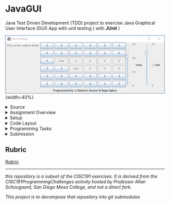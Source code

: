 # JavaGUI
 
Java Test Driven Development (TDD) project to exercise Java Graphical User Interface (GUI) App with unit testing ( with **JUnit** )

![Gone Fishing](images/GoneFishing_play.png){width=40%}


<details id="source">
  <summary>Source</summary>

 <em>derived from CISC191GUI</em><br>
 
![220px-MesaLogo](https://github.com/schougaard/SanDiegoMesaCISC191ProgrammingChallenges/assets/716243/334f6724-6afa-4198-9eff-7c49c472cd35)

# San Diego Mesa College CISC 191 Programming Challenges
Programming challenges for San Diego Community College CISC 191 Intermediate Java classes.

Created by
- Professor Dr. Tasha Frankie
- and Professor [Allan Schougaard](https://github.com/schougaard), San Diego Mesa College.

With contributions from: 
- Dom David,
- [Dan Sullivan](https://github.com/uid100)

[source](#source)
<hr />
</details>

<details id="overview">
 <summary>Assignment Overview</summary>

In this assignment you will implementing a simple fishing game that will have you explore many of the most common widgets in the Java Swing library. You will also be asked to consider coding the connection between the GUI and the code behind the scenes using the model-view-controller software design pattern.

  <details id="api">
   <summary>Java APIs</summary>
   
Learning Java APIs can help you develop a variety of skills, including:
 - **Problem-solving skills:** Java APIs provide a wide range of functionality that can be used to solve a variety of problems. Learning how to use Java APIs effectively will help you develop your problem-solving skills.
 - **Analytical skills:** When using Java APIs, you need to be able to understand the documentation and identify the appropriate classes and methods to use. This will help you develop your analytical skills.
 - **Design skills:** Java APIs can be used to design and implement complex applications. Learning how to use Java APIs effectively will help you develop your design skills.
 - **Coding skills:** Java APIs are written in Java, so learning how to use them will help you improve your Java coding skills.
 - **API development skills:** Once you have a good understanding of how to use Java APIs, you can start to develop your own APIs. This is a valuable skill that can make you more marketable to employers.

In addition to these general skills, learning specific Java APIs can also help you develop specific knowledge and expertise. For example, learning the JDBC API can help you develop expertise in database programming. Learning the Swing API can help you develop expertise in GUI development. And learning the Java EE APIs can help you develop expertise in enterprise application development.

Overall, learning Java APIs is a great way to develop your skills and make yourself a more valuable developer.

 </details>
 <details id="swing">
  <summary>Swing</summary>
  
Java Swing is a GUI widget toolkit for Java. It is part of Oracle's Java Foundation Classes (JFC) - an API for providing a graphical user interface for Java programs. Swing was developed to provide a more sophisticated set of GUI components than the earlier Abstract Window Toolkit (AWT). Swing components are platform-independent, meaning that they will look and behave the same on any platform that supports Java. Swing components are also lightweight, meaning that they do not consume a lot of system resources. Swing provides a wide variety of GUI components, including buttons, labels, text fields, menus, tables, and trees. Swing also supports a pluggable look and feel, which allows you to change the appearance of your Swing application without having to rewrite any code. Java Swing is a popular choice for developing graphical user interfaces for Java applications. It is used to develop a wide variety of applications, including desktop applications, web applications, and mobile applications.
  
  </details>
  
[overview](#overview)

<hr />
</details>

<details id="setup">
 <summary>Setup</summary>
    
1. From the <> Code dropdown link in the repository (above), download the Zip file to your computer.
2. Extract the files to your working folder
3. Open Eclipse and import the project.
   - You can use File>Import menu item or right-click in the Package Manager and choose Import.
   - Select General>Projects from Folder or Archive
   - Navigate into the project until you see the `bin` and `src` folders, and choose _open_
4. Expand the project in the package explorer and find the `.java` files below the `src` folder.

 [setup](#setup)
 <hr />
</details>

<details id="code-layout">
 <summary>Code Layout</summary>
 
You are going to make a game about fishing, and a low-fidelity rending of the GUI looks like this:

![Gone Fishing game in starting state.](images/GoneFishing_start.png)

The game is played by clicking on the buttons in the middle of the window:

![Gone Fishing game in partially played state.](images/GoneFishing_play.png)

The layout of this project is similar to the the java classes lab. You will implement the logic of several java classes and interfaces.

When the player clicks on a location without fish, the button turns into an icon indicating empty, and the number of tries is reduced. When the player clicks on a location with a school of fish, the button displays a fish icon, and the number of tries and the number of fish remaining are both reduced.

When the last fish has been caught or the last try has been used the game is over:

![Gone Fishing game when fishes win.](images/GoneFishing_done.png)

There are 3 main files you will edit in this programming assignment: `FishingButton`, `FishingButtonListener`, and `GoneFishingView`.

### FishingButton
The buttons for the "fishing" portion of this mini-game.

### FinishButtonListener
This will help handle the events and actions dealing with clicking the buttons.

### GoneFishingView
This is where you will add all the components that the users will see.

[code-layout](#code-layout)
 <hr />
</details>

<details id="programming-tasks">
 <summary>Programming Tasks</summary>

This assignment is a little different. In addition to ensuring the unit tests all pass, be sure that all the **User Stories** are implemented.

The tested portion of this programming assignment is very short. The majority of the work will be on creating the GUI and implementing the stories where you will work directly with the GUI rather than the tester file.

<details>
 <summary>User Stories</summary>
 
Implement the following user stories **one by one** in the order given. If you need additional help, see **Programming Tasks** for more detailed descriptions. 
1. As a computer user, I can see a window with the title "Gone Fishing" so I can see what program I am running.
2. As a computer user, when I click on the X in the top corner of the window, the program exits.
3. As a computer user, I can see instructions in the window.
4. As a computer user, I can see who programmed the game.
5. As a computer user, I can see the grid where the game is played. The grid is 6 by 6 buttons.
6. As a computer user, when I start the program, I can see all the UI widgets in the game.
7. As a player, I can see how many tries I have left on a slider, so I can see if I am winning. I start with 30 tries.
8. As a player, I can see how many schools of fish are left on a slider, so I can see if the fish are winning. The game starts with 10 schools of fish.
9. When I click on a button in the grid, it shows me if I caught a fish or not, so I can see my fishing skills.
10. When I click on a button in the grid, I cannot click on it again, so I cannot cheat.
11. When I click on a button, the number of tries goes down by one.
12. When I click on a button, and I caught a school of fish, the number of schools of fish goes down by one.
13. If I manage to catch all the fish before I run out of tries, I get a message: "Game Over - You Win!" and the program exits.
14. If I run out of tries before I have caught all the fish, I get a message: "Game Over - Fishes Win!" and the program exits.

</details>

<details>
  <summary>testGoneFishingButton</summary>

 - The buttons in the GUI will keep track of their row-col position in the grid.
   - Add the required instance variables (fields) to keep track of this information.
 - Complete the constructor to initialize the instance variables (fields)
 - Add the two getters to be able to get the row and column position of a FishingButton

</details>
<details>
  <summary>testGoneFishingView</summary>
  - Add an instance variable (field) in the GoneFishingView for a GoneFishingModel</li>
  - Constructor:
    - Don't forget to assign the model instance variable to the parameter of the constructor
    - Add a title to the JFrame. REMINDER: The class you are in extends [JFrame](https://docs.oracle.com/javase/8/docs/api/javax/swing/JFrame.html) so you have access to ALL public setters in `JFrame`. A GoneFishingView IS-A JFrame. Look through the API if you need reminders on available methods or use Eclipse's auto-suggest features. For example, you can write _**this**_ in the constructor to look through available methods of the JFrame API. The **this** keyword refers to the current instance of the object and the **dot** operator, of course, is how you access methods and public attributes of an object.
    - You'll be working with labels and buttons. Perhaps look through [this example](https://www.javatpoint.com/java-jframe) first to see if you can simply add to the `JFrame` then go back and try to get what you need in this actual programming assignment. The hope is you're at least comfortable adding components to the `JFrame`. Your current trouble should be in placing the components where you want them rather than being too afraid to add any component at all. :)<br />You can run the GoneFishingView class so that you can see what you are adding to the JFrame.
 - At this point, do not worry too much about the tester file and play around with getting widgets to the JFrame. Additional Hints are shown below

</details>
<details>
  <summary>GoneFishingView</summary>
You will have to use layout managers in this assignment so that you can position the components (widgets) on the JFrame where you want them to go. Run this file instead of the tester so that you can check out the GUI. Running the tester will close the GUI automatically thus preventing you from checking your progress on building the user interface.

1. Start by adding a BorderLayout to the main JFrame. Technically this is the default layout for JFrame, but it's being shown here to introduce you to the setLayout method and the creation of a layout manager object.&nbsp;<br />To add a layout, you must instantiate an object of that type (in this case BorderLayout) and then pass it to the setLayout method of the JFrame or JPanel.You can also do this in one line since we don't need to keep track of the instance of the layout manager.
```
this.setLayout(new BorderLayout()); //the this keyword refers to the instance of the GoneFishingView which IS-A JFrame.
```
You may need to import the necessary libraries to use BorderLayout like you have done when adding the other components.</p>
3. Positioning<br />
[BorderLayout diagram](images/positioning.png)<br />
At this point, you now have access to the BorderLayout positions as shown in the image above.
4. Add the first `JLabel` for the _instructions_ and add it to the West side.
```
JLabel instructions = new JLabel("Click on the buttons to fish");<br />this.add(instructions, BorderLayout.WEST);
```
But.... Let's actually add it to a `JPanel` and then add the `JPanel` to the `JFrame`.
If you consider the Gone Fishing preview, you are breaking up the JFrame into different areas that are managed by JPanels.
You will add the components to the `JPanel` and then finally place the `JPanel` in the `JFrame.`
```
JPanel instructions = new JPanel();                                    //Create the JPanel
JLabel instructionLabel = new JLabel("Click on the buttons to fish");  //Create and add the component to the JPanel
instructions.add(instructionLabel);
this.add(instructions,  BorderLayout.WEST)                             //add the JPanel to the JFrame in the WEST location
```

There is an overridden version of `add` where you can specify where to place the element as shown in the code above. 
BorderLayout holds static variables for the locations: `WEST`, `EAST`, `CENTER`, `NORTH`, `SOUTH`

</details>
<details>
  <summary>"fishing"Panel!</summary>

[Gone Fishing game at start of game.](images/GoneFishing_start)
The center of the JFrame holds all the buttons which is where the "fishing" will take place. Clicking on the buttons can lead to revealing a "fish".

1. Create a new `JPanel` and add a ![GridLayout](https://docs.oracle.com/javase%2F7%2Fdocs%2Fapi%2F%2F/java/awt/GridLayout.html) to hold enough buttons that are shown in the programming assignment.
     - When creating a GridLayout, there are two parameters that you pass to set the # of rows and the # of columns of the grid. As you add components to the JPanel, it would fill these "cells" from left to right and top to bottom.
     - Pause. Look at the model class now. Are there variables in this class that you should use that dictates how many buttons you should have in this fishing game? The model holds some instance variables that can be easily updated later if you wanted to alter the number of buttons. Use the model information when creating the buttons (how man
2. Write a nested loop that will allow you to generate the total number of buttons required. The nested loop should resemble a 2D array traversal because you will need the row and column information!
 The row-column information is required because the buttons in the GUI must store their row-column position!
3. Add the fishing buttons to the `JPanel` (not directly to the `JFrame`).</li>
4. Add the `JPanel` object to the center of the `JFrame`.</li>
5. You will revisit this section later to connect the listener class to the buttons so that they perform an action when there is a click event on them.

</details>
<details>
  <summary>SliderPanel</summary>

The instruction label was placed in a `JPanel` that was placed in the `WEST`, and the fishing buttons were placed in a `JPanel` that was then added to the center. What should you do with the Sliders?
 1. Create a JPanel where you will add the sliders</li>
 2. Create a Slider and figure out how to set its properties so that it's vertical and looks like the image in this programming assignment. Look for ways to change the following: maximum, tick spacing, paint ticks, paint labels, enabled/disabled, border
 3. Add a layout manager to the JPanel. What kind should you add?
    **Hint:** _If you want, you can think of that slider section as a 1-by-n grid!_
 4. Add the Sliders and any necessary labels to the JPanel.
 5. Add the JPanel to the JFrame on the EAST side.
 
 </details>
 <details>
  <summary>BottomLabel</summary>
  
 1. Create JPanel to hold the JLabel
 2. Add the JLabel to the JPanel
 3. Add the JPanel to the JFrame in the SOUTH.

At this point, you have put in a lot of work getting the user interface up and going. 
It should roughly resemble the layout in the picture, but some slight changes here and there should be ok. 
The tester does not test that the layout is exactly the same so you have some leeway.

</details>
<details>
  <summary>fishingButtonListener</summary>

#### FishingButtonListener
The FishingButtonListener class will implement the behaviors of an ActionListener. 
It will connect the GUI buttons and the model together when users interact with the fishing panel.

 1. Add the required relationship in the class header so that this class can claim to behave like the ActionListener interface. Import any necessary libraries to use ActionListener.
 2. Once a class implements an interface, it must provide all of the methods that are defined in the interface it implements. Do that now. Recall that Eclipse makes this easy for you by using the first quick fix.
 3. Complete the constructor and be sure to add any required instance variables (fields).
 
 #### actionPerformed()
This is the method that will run when there is a mouse click on the fishing buttons. 
We will now be using the `GoneFishingModel.`
1. Take a moment to do a quick scan of the `GoneFishingModel` which keeps track of the state of our game.
2. Pay special attention to the `fishAt()`
    - What are the formal parameters? 
    - What data does this return?
    - What instance variables does it alter?
3. Comment out the `GoneFishingModel`. You will see that there are `TODO` comments in this file. Take the time now to try to piece together what the model will do for the game.
4. In the actionPerformed method, figure out how to call the model's `fishAt()` method. Where are the actual parameters coming from to use this method?
5. The `fishAt()` method should be in a conditional statement to check if it returns true. Change the text of the button to "fish" if there is a fish, otherwise, it should be "X".
6. Call the GUI class' updateUI method.

#### addActionListener
What you have just completed are the separate code for the button and the listener. 
The `FishingButtonListener` needs to be added as the action listener of the buttons once you have completed the majority of the tasks that the listener will complete.

1. Go back to the view class
2. Look for the area where you created the FishingButton objects.
3. After creating a button, add the actionlistener! The update should look something similar to the code below.

This is the code inside the nested loop from the view constructor
```
//create a FishingButton!
FishingButton fish = new FishingButton(row, col);

//connect the listener
fish.addActionListener( new FishingButtonListener(model, this, fish) );
```

</details>
<details style="margin-bottom: 25px;">&nbsp; &nbsp; &nbsp; &nbsp; &nbsp; &nbsp;
    <summary style="cursor: pointer;">GoneFishingView-updateUI</summary>

This class has access to the model therefore it always has access to the latest updates. 
Find a way to update the sliders by getting the updated information from the model.

Tidy up the Fishing View. For example, add a minimum dimension so that when you click on the buttons, you do not end up with any ellipses due to the buttons being too small to display the text. You can also play around with styling the buttons if you want to explore further customization!

 </details>

[programming-tasks](#programming-tasks)
 <hr />
</details>

<details id=submission>
 <summary>Submission</summary>

## Complete and zip the project
1. Run and add the code to the src folder until the tests are successful.
2. Uncomment each test case in the **Test** file (`TestAdvancedClasses.java`), one at a time. 
Do not modify the content in this file except to uncomment the tests. Add and modify class files
as needed for the tests to pass.
3. Review and refactor any of the code as needed:
    - be sure your code follows good coding practices and coding style and standards.
    - update the javadoc comments at the top of the file to add your name as author
    - update the comments for each method in the file.
4. Export the project as a zip file and submit your work.
   _Note: You are turning in the Eclipse project so that I can easily open it and run it on my computer._

     [submission](#submission)
 <hr />
</details>

## Rubric

[Rubric](Rubric.md)


___________

_this repository is a subset of the CISC191 exercises. It is derived from the CISC191ProgrammingChallenges 
activity hosted by Professor Allan Schougaard, San Diego Mesa College, and not a direct fork._

_This project is to decompose that repository into git submodules_
